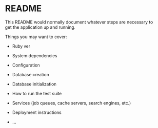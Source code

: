 # README

This README would normally document whatever steps are necessary to get the
application up and running.

Things you may want to cover:

* Ruby ver

* System dependencies

* Configuration

* Database creation

* Database initialization

* How to run the test suite

* Services (job queues, cache servers, search engines, etc.)

* Deployment instructions

* ...

